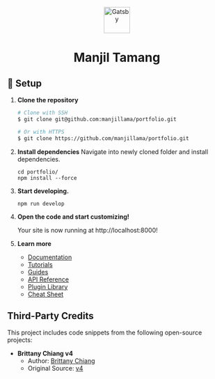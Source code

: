 <p align="center">
  <a href="https://www.gatsbyjs.com/?utm_source=starter&utm_medium=readme&utm_campaign=minimal-starter-ts">
    <img alt="Gatsby" src="https://manjiltamang.com/images/logo-circle-mini.png" width="60" />
  </a>
</p>
<h1 align="center">
  Manjil Tamang
</h1>

## 🚀 Setup

1.  **Clone the repository**

    ```bash
    # Clone with SSH
    $ git clone git@github.com:manjillama/portfolio.git

    # Or with HTTPS
    $ git clone https://github.com/manjillama/portfolio.git
    ```

2.  **Install dependencies**
    Navigate into newly cloned folder and install dependencies.

    ```shell
    cd portfolio/
    npm install --force
    ```

3.  **Start developing.**

    ```shell
    npm run develop
    ```

4.  **Open the code and start customizing!**

    Your site is now running at http://localhost:8000!

5.  **Learn more**

    - [Documentation](https://www.gatsbyjs.com/docs/?utm_source=starter&utm_medium=readme&utm_campaign=minimal-starter-ts)
    - [Tutorials](https://www.gatsbyjs.com/docs/tutorial/?utm_source=starter&utm_medium=readme&utm_campaign=minimal-starter-ts)
    - [Guides](https://www.gatsbyjs.com/docs/how-to/?utm_source=starter&utm_medium=readme&utm_campaign=minimal-starter-ts)
    - [API Reference](https://www.gatsbyjs.com/docs/api-reference/?utm_source=starter&utm_medium=readme&utm_campaign=minimal-starter-ts)
    - [Plugin Library](https://www.gatsbyjs.com/plugins?utm_source=starter&utm_medium=readme&utm_campaign=minimal-starter-ts)
    - [Cheat Sheet](https://www.gatsbyjs.com/docs/cheat-sheet/?utm_source=starter&utm_medium=readme&utm_campaign=minimal-starter-ts)

## Third-Party Credits

This project includes code snippets from the following open-source projects:

- **Brittany Chiang v4**
  - Author: [Brittany Chiang](https://github.com/bchiang7)
  - Original Source: [v4](https://github.com/bchiang7/v4)

